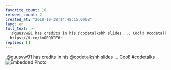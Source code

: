 ```yaml
---
favorite_count: 10
retweet_count: 2
created_at: "2018-10-18T14:48:15.000Z"
lang: en
full_text: >-
  .@guusvw91 has credits in his @codetalkshh slides ... Cool! #codetalks
  https://t.co/kmOEQDIF6r
replies: []
---
```


.[@guusvw91](https://twitter.com/guusvw91) has credits in his
[@codetalkshh](https://twitter.com/codetalkshh) slides ... Cool! #codetalks
![Embedded Photo](https://twitter-media-coderbyheart.s3.eu-north-1.amazonaws.com/1052934389095690242-DpzGPBzWkAEcRuK.jpg)
